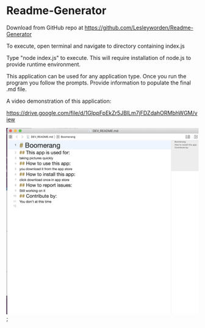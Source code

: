 # Readme-Generator

Download from GitHub repo at https://github.com/Lesleyworden/Readme-Generator

To execute, open terminal and navigate to directory containing index.js  

Type "node index.js" to execute. This will require installation of node.js to provide runtime environment.

This application can be used for any application type. Once you run the program you follow the prompts. Provide information to populate the final .md file.


A video demonstration of this application:

https://drive.google.com/file/d/1GIppFpEkZr5JBlLm7jFDZdahORMbhWGM/view


![screenshot of executed application results](README-Results.png);
